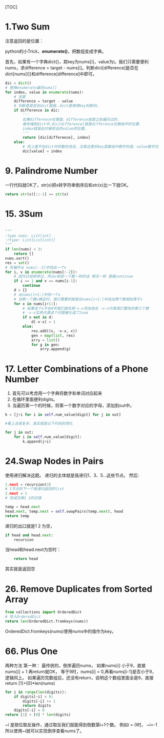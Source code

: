 [TOC]

# 1.Two Sum

注意返回的是位置：

python的小Trick，**enumerate()**，把数组变成字典。

首先，如果有一个字典dict{}，其key为nums[i]，value为i。我们只需要便利nums，求difference = target - nums[i]。判断dict[difference]是否在dict{nums[i]}和difference[difference]中即可。

```python
dic = dict()
# 使用enumerate遍历nums[]
for index, value in enumerate(nums):
    # 求差
    difference = target - value
    # 判断差是否在dict里面，dict是使用key判断的。
    if difference in dic:
        ''' 
       	如果difference在里面，difference就是之前遍历过的，
       	被存储到dict中,dic[difference]就是difference在数组中的位置，
       	index就是此时被剪去的value的位置。
        '''
        return [dic[difference], index]
    else:
        # 将上面不在dict中的数存进去，注意这里的key是数组中数字的值，value数字位置
        dic[value] = index
```

# 9. Palindrome Number

一行代码就OK了，str(x)把x转字符串倒序后和str(x)比一下就OK。

```python
return str(x)[::-1] == str(x)
```

# 15. 3Sum

>

```python

"""
:type nums: List[int]
:rtype: List[List[int]]
"""
if len(nums) < 3:
    return []
nums.sort()
res = set()
# 先循环从 nums[:-2]中找出一个v
for i, v in enumerate(nums[:-2]):
    # 因为已经排序过，所以v和前一个数一样的话 情况一样 直接continue
    if i >= 1 and v == nums[i-1]:
        continue
    d = {}
    # 从nums[i+1:]中找一个x
    # 当第一个数v确定时，我们需要的就是在nums[i+1:]中找出两个数相加等于v
    for x in nums[i+1:]:
        # 如果这个x不在d中我们就先把-v-x添加进去 -v-x代表我们要找的第三个数
        # -v-x实质代表这个问题被化成了2sum
        if x not in d:
            d[-v-x] = 1
        else:
            res.add((v, -v-x, x))
            gen = map(list, res)
            arry = list()
            for g in gen:
                arry.append(g)
```

# 17. Letter Combinations of a Phone Number

1. 首先可以考虑用一个字典将数字和单词对应起来
2. 在循环里面便利digits。
3. 当遍历第一个的时候，将第一个数字对应的字母，添加到out中。

```python
k = [j+i for i in self.num_value[digit] for j in out]

#看上去很复杂，其实就是以下代码的简化

for j in out:
    for i in self.num_value[digit]:
        k.append(j+i)
```

# 24.Swap Nodes in Pairs

使用递归解决这题。
递归的主体就是我递归1、3、5...这些节点。
然后:

```python
1.next = recursion(3)
# 1节点的下一个是递归返回的list
2.next = 1
# 完成交换1 2的交换

temp = head.next
head.next, temp.next = self.swapPairs(temp.next), head
return temp

```

递归的出口就是1 2 为空，

```python
if head and head.next:
    recursion
```

当head和head.next为空时：

```python
    return head
```

其实就是返回空

# 26. Remove Duplicates from Sorted Array

```python
from collections import OrderedDict
# 导入OrderedDict
return len(OrderedDict.fromkeys(nums))
```

OrderedDict.fromkeys(nums)使用nums中的值作为key。

# 66. Plus One

两种方法
第一种：
最传统的，倒序遍历nums，
如果nums[i] 小于9，直接nums[i] + 1 再return就OK，
等于9时，nums[i] = 0,再看nums[i-1]是否小于9，逻辑同上。
如果遍历完数组后，还没有return，说明这个数组里面全是9，直接return [1]+[0]*len(nums)

```python
for i in range(len(digits)):
    if digits[~i] < 9:
        digits[~i] += 1
        return digits
    digits[~i] = 0
return [1] + [0] * len(digits)
```

~i 是按位取反操作，通过取反我们就能得到倒数第i+1个数。
例如i = 0时， ~i=-1 所以使用~i就可以实现倒序查看nums了。
